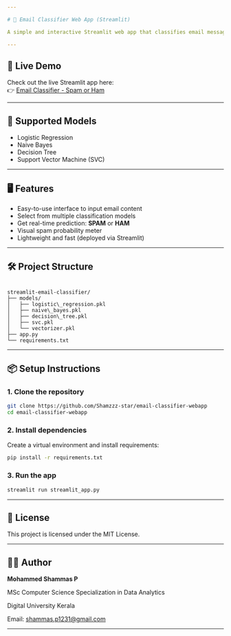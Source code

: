 ```yaml
---

# 📧 Email Classifier Web App (Streamlit)

A simple and interactive Streamlit web app that classifies email messages as **Spam** or **Ham** using various pre-trained machine learning models.

---
```


## 🚀 Live Demo

Check out the live Streamlit app here:  
👉 [Email Classifier - Spam or Ham](https://emiapp-cxhrt8tjduxim6dujcdcxq.streamlit.app/)


---

## 🧠 Supported Models

- Logistic Regression
- Naive Bayes
- Decision Tree
- Support Vector Machine (SVC)

---

## 🖥 Features

- Easy-to-use interface to input email content
- Select from multiple classification models
- Get real-time prediction: **SPAM** or **HAM**
- Visual spam probability meter
- Lightweight and fast (deployed via Streamlit)

---

## 🛠 Project Structure

```

streamlit-email-classifier/
├── models/
│   ├── logistic\_regression.pkl
│   ├── naive\_bayes.pkl
│   ├── decision\_tree.pkl
│   ├── svc.pkl
│   └── vectorizer.pkl
├── app.py
└── requirements.txt

````

---

## 📦 Setup Instructions

### 1. Clone the repository

```bash
git clone https://github.com/Shamzzz-star/email-classifier-webapp
cd email-classifier-webapp
````

### 2. Install dependencies

Create a virtual environment and install requirements:

```bash
pip install -r requirements.txt
```

### 3. Run the app

```bash
streamlit run streamlit_app.py
```

---

## 📜 License

This project is licensed under the MIT License.

---

## 👨‍💻 Author

**Mohammed Shammas P**

MSc Computer Science Specialization in Data Analytics

Digital University Kerala

Email: [shammas.p1231@gmail.com](mailto:shammas.p1231@gmail.com)


---

